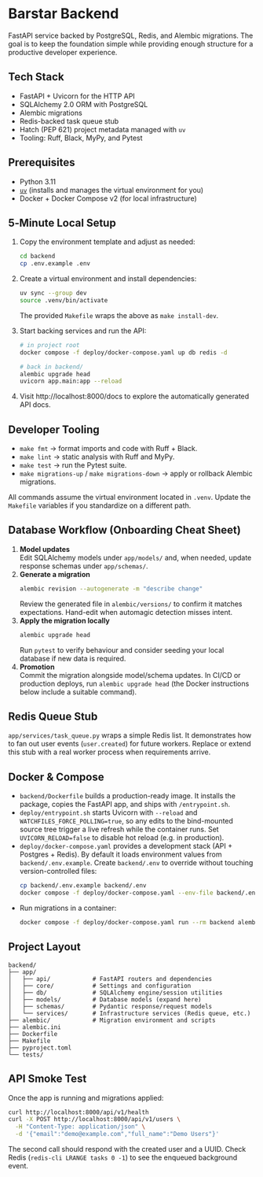 # Barstar Backend

FastAPI service backed by PostgreSQL, Redis, and Alembic migrations. The goal is to keep the foundation simple while providing enough structure for a productive developer experience.

## Tech Stack

- FastAPI + Uvicorn for the HTTP API
- SQLAlchemy 2.0 ORM with PostgreSQL
- Alembic migrations
- Redis-backed task queue stub
- Hatch (PEP 621) project metadata managed with `uv`
- Tooling: Ruff, Black, MyPy, and Pytest

## Prerequisites

- Python 3.11
- [`uv`](https://docs.astral.sh/uv/latest/) (installs and manages the virtual environment for you)
- Docker + Docker Compose v2 (for local infrastructure)

## 5‑Minute Local Setup

1. Copy the environment template and adjust as needed:
   ```bash
   cd backend
   cp .env.example .env
   ```
2. Create a virtual environment and install dependencies:
   ```bash
   uv sync --group dev
   source .venv/bin/activate
   ```
   The provided `Makefile` wraps the above as `make install-dev`.
3. Start backing services and run the API:

   ```bash
   # in project root
   docker compose -f deploy/docker-compose.yaml up db redis -d

   # back in backend/
   alembic upgrade head
   uvicorn app.main:app --reload
   ```

4. Visit http://localhost:8000/docs to explore the automatically generated API docs.

## Developer Tooling

- `make fmt` → format imports and code with Ruff + Black.
- `make lint` → static analysis with Ruff and MyPy.
- `make test` → run the Pytest suite.
- `make migrations-up` / `make migrations-down` → apply or rollback Alembic migrations.

All commands assume the virtual environment located in `.venv`. Update the `Makefile` variables if you standardize on a different path.

## Database Workflow (Onboarding Cheat Sheet)

1. **Model updates**  
   Edit SQLAlchemy models under `app/models/` and, when needed, update response schemas under `app/schemas/`.
2. **Generate a migration**
   ```bash
   alembic revision --autogenerate -m "describe change"
   ```
   Review the generated file in `alembic/versions/` to confirm it matches expectations. Hand-edit when automagic detection misses intent.
3. **Apply the migration locally**
   ```bash
   alembic upgrade head
   ```
   Run `pytest` to verify behaviour and consider seeding your local database if new data is required.
4. **Promotion**  
   Commit the migration alongside model/schema updates. In CI/CD or production deploys, run `alembic upgrade head` (the Docker instructions below include a suitable command).

## Redis Queue Stub

`app/services/task_queue.py` wraps a simple Redis list. It demonstrates how to fan out user events (`user.created`) for future workers. Replace or extend this stub with a real worker process when requirements arrive.

## Docker & Compose

- `backend/Dockerfile` builds a production-ready image. It installs the package, copies the FastAPI app, and ships with `/entrypoint.sh`.
- `deploy/entrypoint.sh` starts Uvicorn with `--reload` and `WATCHFILES_FORCE_POLLING=true`, so any edits to the bind-mounted source tree trigger a live refresh while the container runs. Set `UVICORN_RELOAD=false` to disable hot reload (e.g. in production).
- `deploy/docker-compose.yaml` provides a development stack (API + Postgres + Redis). By default it loads environment values from `backend/.env.example`. Create `backend/.env` to override without touching version-controlled files:
  ```bash
  cp backend/.env.example backend/.env
  docker compose -f deploy/docker-compose.yaml --env-file backend/.env up --build
  ```
- Run migrations in a container:
  ```bash
  docker compose -f deploy/docker-compose.yaml run --rm backend alembic upgrade head
  ```

## Project Layout

```
backend/
├── app/
│   ├── api/            # FastAPI routers and dependencies
│   ├── core/           # Settings and configuration
│   ├── db/             # SQLAlchemy engine/session utilities
│   ├── models/         # Database models (expand here)
│   ├── schemas/        # Pydantic response/request models
│   └── services/       # Infrastructure services (Redis queue, etc.)
├── alembic/            # Migration environment and scripts
├── alembic.ini
├── Dockerfile
├── Makefile
├── pyproject.toml
└── tests/
```

## API Smoke Test

Once the app is running and migrations applied:

```bash
curl http://localhost:8000/api/v1/health
curl -X POST http://localhost:8000/api/v1/users \
  -H "Content-Type: application/json" \
  -d '{"email":"demo@example.com","full_name":"Demo Users"}'
```

The second call should respond with the created user and a UUID. Check Redis (`redis-cli LRANGE tasks 0 -1`) to see the enqueued background event.
